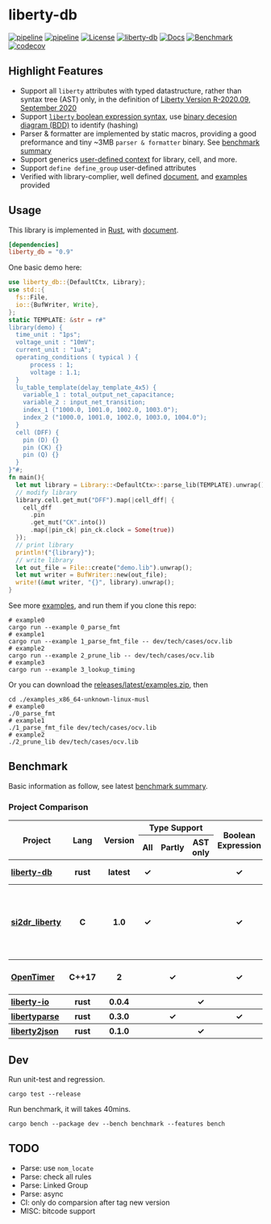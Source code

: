 # liberty-db

[![pipeline](https://github.com/zao111222333/liberty-db/actions/workflows/build.yml/badge.svg?branch=master)](https://github.com/zao111222333/liberty-db/actions/workflows/build.yml)
[![pipeline](https://github.com/zao111222333/liberty-db/actions/workflows/bench_deploy.yml/badge.svg?branch=master)](https://github.com/zao111222333/liberty-db/actions/workflows/bench_deploy.yml)
[![License](https://img.shields.io/badge/License-MIT-blue.svg)](https://opensource.org/licenses/MIT)
[![liberty-db](https://shields.io/crates/v/liberty-db.svg?style=flat-square&label=crates.io)](https://crates.io/crates/liberty-db)
[![Docs](https://docs.rs/liberty-db/badge.svg)](https://docs.rs/liberty-db)
[![Benchmark](https://img.shields.io/badge/Benchmark-8A2BE2)](https://zao111222333.github.io/liberty-db/bench)
[![codecov](https://codecov.io/github/zao111222333/liberty-db/graph/badge.svg?token=AI2BVDIFOI)](https://codecov.io/github/zao111222333/liberty-db)

## Highlight Features

+ Support all `liberty` attributes with typed datastructure, rather than syntax tree (AST) only, in the definition of [Liberty Version R-2020.09, September 2020](https://zao111222333.github.io/liberty-db/2020.09/reference_manual.pdf)
+ Support [`liberty` boolean expression syntax](https://docs.rs/liberty-db/latest/liberty_db/expression/struct.BddBooleanExpression.html), use [binary decesion diagram (BDD)](https://github.com/sybila/biodivine-lib-bdd) to identify (hashing)
+ Parser & formatter are implemented by static macros, providing a good preformance and tiny ~3MB `parser & formatter` binary. See [benchmark summary](https://zao111222333.github.io/liberty-db/bench)
+ Support generics [user-defined context](https://docs.rs/liberty-db/latest/liberty_db/trait.Ctx.html) for library, cell, and more.
+ Support `define define_group` user-defined attributes
+ Verified with library-complier, well defined [document](https://docs.rs/liberty-db/latest/liberty_db/library/struct.Library.html), and [examples](examples) provided

## Usage

This library is implemented in [Rust](https://doc.rust-lang.org/book/ch01-00-getting-started.html), with [document](https://docs.rs/liberty-db).

```toml
[dependencies]
liberty_db = "0.9"
```

One basic demo here:

```rust
use liberty_db::{DefaultCtx, Library};
use std::{
  fs::File,
  io::{BufWriter, Write},
};
static TEMPLATE: &str = r#"
library(demo) {
  time_unit : "1ps";
  voltage_unit : "10mV";
  current_unit : "1uA";
  operating_conditions ( typical ) {
      process : 1;
      voltage : 1.1;
  }
  lu_table_template(delay_template_4x5) {
    variable_1 : total_output_net_capacitance;
    variable_2 : input_net_transition;
    index_1 ("1000.0, 1001.0, 1002.0, 1003.0");
    index_2 ("1000.0, 1001.0, 1002.0, 1003.0, 1004.0");
  }
  cell (DFF) {
    pin (D) {}
    pin (CK) {}
    pin (Q) {}
  }
}"#;
fn main(){
  let mut library = Library::<DefaultCtx>::parse_lib(TEMPLATE).unwrap();
  // modify library
  library.cell.get_mut("DFF").map(|cell_dff| {
    cell_dff
      .pin
      .get_mut("CK".into())
      .map(|pin_ck| pin_ck.clock = Some(true))
  });
  // print library
  println!("{library}");
  // write library
  let out_file = File::create("demo.lib").unwrap();
  let mut writer = BufWriter::new(out_file);
  write!(&mut writer, "{}", library).unwrap();
}
```

See more [examples](examples), and run them if you clone this repo:

``` shell
# example0
cargo run --example 0_parse_fmt
# example1
cargo run --example 1_parse_fmt_file -- dev/tech/cases/ocv.lib
# example2
cargo run --example 2_prune_lib -- dev/tech/cases/ocv.lib
# example3
cargo run --example 3_lookup_timing
```

Or you can download the [releases/latest/examples.zip](https://github.com/zao111222333/liberty-db/releases/latest/download/examples_x86_64-unknown-linux-musl.zip), then

``` shell
cd ./examples_x86_64-unknown-linux-musl
# example0
./0_parse_fmt
# example1
./1_parse_fmt_file dev/tech/cases/ocv.lib
# example2
./2_prune_lib dev/tech/cases/ocv.lib
```

## Benchmark
Basic information as follow, see latest [benchmark summary](https://zao111222333.github.io/liberty-db/bench).

### Project Comparison
<div class="info-table"><table><thead><tr><th rowspan="2" style="font-weight:bold;">Project</th><th rowspan="2" style="font-weight:bold;">Lang</th><th rowspan="2" style="font-weight:bold;">Version</th><th colspan="3" style="text-align:center;font-weight:bold;">Type Support</th><th rowspan="2" style="font-weight:bold;">Boolean<br>Expression</th><th rowspan="2" style="font-weight:bold;">Comment</th></tr><tr><th>All</th><th>Partly</th><th>AST only</th></tr></thead><tbody><tr><th style="text-align:left;padding-left:5px"><a href="https://crates.io/crates/liberty-db">liberty-db</a></th><th>rust</th><th>latest</th><th>✓</th><th></th><th></th><th>✓</th><th>current version</th></tr><tr><th style="text-align:left;padding-left:5px"><a href="https://github.com/csguth/LibertyParser">si2dr_liberty</a></th><th>C</th><th>1.0</th><th>✓</th><th></th><th></th><th>✓</th><th>Synopsys's version at 2005, many attributes are not supported</th></tr><tr><th style="text-align:left;padding-left:5px"><a href="https://github.com/OpenTimer/OpenTimer/tree/a57d03b39886c1e2f113c1a893f5b3fad9199a52">OpenTimer</a></th><th>C++17</th><th>2</th><th></th><th>✓</th><th></th><th>✓</th><th>STA tool's liberty component</th></tr><tr><th style="text-align:left;padding-left:5px"><a href="https://crates.io/crates/liberty-io">liberty-io</a></th><th>rust</th><th>0.0.4</th><th></th><th></th><th>✓</th><th></th><th></th></tr><tr><th style="text-align:left;padding-left:5px"><a href="https://crates.io/crates/libertyparse">libertyparse</a></th><th>rust</th><th>0.3.0</th><th></th><th>✓</th><th></th><th>✓</th><th></th></tr><tr><th style="text-align:left;padding-left:5px"><a href="https://github.com/erihsu/liberty2json/tree/7d0a4f233f143fce9c2844208f4d48033622d93f">liberty2json</a></th><th>rust</th><th>0.1.0</th><th></th><th></th><th>✓</th><th></th><th></th></tr></tbody></table></div>

## Dev

Run unit-test and regression.

```shell
cargo test --release
```

Run benchmark, it will takes 40mins.

```shell
cargo bench --package dev --bench benchmark --features bench
```

## TODO

+ Parse: use `nom_locate`
+ Parse: check all rules
+ Parse: Linked Group
+ Parse: async
+ CI: only do comparsion after tag new version
+ MISC: bitcode support